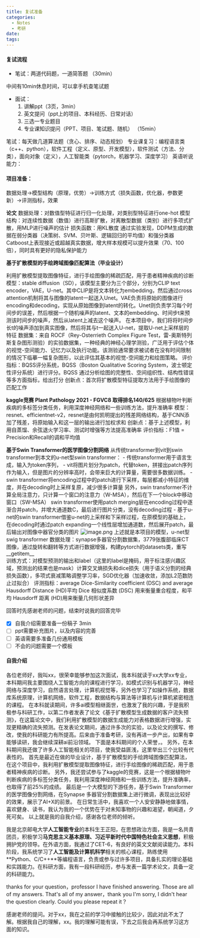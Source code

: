 ```yaml
---
title: 复试准备
categories:
  - Notes
  - 考研
date:
tags:
---
```

#### 复试流程
- 笔试：两道代码题，一道简答题
（30min）

中间有10min休息时间，可以拿手机查笔试题

- 面试：
	1. 讲解ppt（3页，3min）
	2. 英文提问（ppt上的项目、本科经历、日常对话）
	3. 三选一专业题目
	4. 专业课知识提问（PPT、项目、笔试题、随机）
（15min）



笔试：每天做几道算法题（贪心、排序、动态规划）
专业课复习：编程语言类（c++、python），软件工程（定义、原型、开发模型），软件测试（方法、分类），面向对象（定义），人工智能类（pytorch，机器学习、深度学习）
英语听说能力：


#### 项目准备：
数据处理->模型结构（原理，优势）->训练方式（损失函数，优化器，参数更新）->评测指标，效果


**论文**
数据处理：对数值型特征进行归一化处理，对类别型特征进行one-hot
模型结构：对连续性数据（数值）进行高斯扩散，对离散型数据（类别）进行多项式扩散，用MLP进行噪声的估计
损失函数：用KL散度
通过实验发现，DDPM生成的数据在弱分类器（决策树、SVM、贝叶斯、逻辑回归的平均值）和强分类器Catboost上表现接近或超越真实数据，增大样本规模可以提升效果（70、100倍），同时具有更好的隐私保护能力


**基于扩散模型的手绘跨域图像匹配算法（毕业设计）**

利用扩散模型提取图像特征，进行手绘图像的稀疏匹配，用于患者精神疾病的诊断
模型：stable diffusion（SD），该模型主要分为三个部分，分别为CLIP text encoder，VAE，U-net。其中CLIP是将文本转化为embedding，然后通过cross attention机制将其与图像的latent一起送入Unet。VAE负责将原始的图像进行encoding和decoding，实现从原始图像到latent的转化。Unet则负责学习每个时间步的误差，然后根据一个随机噪声的latent、文本的embedding、时间步t来预测该时间步的噪声，然后从latent上减去这个噪声。
在本项目中，我们将将时间步长t的噪声添加到真实图像，然后将其与t一起送入U-net，提取U-net上采样层的特征
数据集：来自 ROCF（Rey-Osterrieth Complex Figure Test，雷-奥斯特列斯复杂图形测验）的实验数据集，一种经典的神经心理学测验，广泛用于评估个体的视觉-空间能力、记忆力以及执行功能。该测验通常要求被试者在没有时间限制的情况下临摹一幅复杂图形，以此评估其基本的视觉-空间能力和绘图策略。
评价指标：BQSS评分系统，BQSS（Boston Qualitative Scoring System，波士顿定性评分系统）进行评分。BQSS 通过分析绘图的完整性、空间组织性、结构性错误等多方面指标，给出打分
创新点：首次将扩散模型特征提取方法用于手绘图像的匹配工作

  
**kaggle竞赛 Plant Pathology 2021 - FGVC8 取得排名140/625**
根据植物叶判断疾病的多标签分类任务，利用深度神经网络和一些训练方法，提升准确率
模型：resnet、efficientnet-v2，resnet是由何凯明提出的残差网络结构，基于CNN添加了残差，将原始输入和这一层的输出进行加权求和
创新点：基于上述模型，利用自蒸馏、余弦退火学习率、测试时增强等方法提高准确率
评价指标：F1值 = Precision和Recall的调和平均值

  

**基于Swin Transformer的医学图像分割网络**
从传统transformer到vit到swin transformer到本文的u-net型swin transformer：
	- 传统transformer用于语言生成，输入为token序列，
	- vit将图片划分为patch，代替token，拼接出patch序列作为输入，但是图片的分辨率高时，会带来巨大的计算量，需要很多数据训练。
	- swin transformer将encoding过程中的patch进行下采样，每层都减小特征的维度，并在decoding时上采样复原，减少很多计算量
	  另外，swin transformer不计算全局注意力，只计算一个窗口的注意力（W-MSA），然后在下一个block中移动窗口（SW-MSA）
	  swin transformer使用patch merging层在encoding过程中逐渐合并patch，并增大通道数C，最后进行图片分类，没有decoding过程
	- 基于u-net的swin transformer借鉴u-net的上采样和下采样过程，在原模型的基础上，在decoding时通过patch expanding一个线性层增加通道数，然后展开patch，最后输出对图像中器官分类的图片
	![image.png](https://cdn.jsdelivr.net/gh/zhengyangWang1/image@main/img/20250307173907.png)
上述就是本项目的模型，u-net型swig transformer
数据处理：synapse多器官分割数据集，3779张腹部临床CT图像，通过旋转和翻转等方式进行数据增强，构建pytorch的datasets类，重写__getitem__  
训练方式：对模型预测的输出和label（这里的label是掩码，用于标注感兴趣区域，预测出的结果也是mask）计算交叉熵损失和dice损失（用于语义分割的经典损失函数），多项式衰减策略调整学习率，SGD优化器（加速收敛，添加L2范数防止过拟合）
评测指标：average Dice-Similarity coefficient (DSC) and average Hausdorff Distance (HD)平均 Dice 相似度系数 (DSC) 用来衡量重合程度，和平均 Hausdorff 距离 (HD)用来衡量几何形状差异







回答时先感谢老师的问题，结束时说我的回答完毕

- [x] 自我介绍需要准备一份稿子 3min
- [ ] ppt需要补充图片，以及内容的完善
- [ ] 英语需要多准备几份通用模板
- [ ] 不会的问题需要一个模板

#### 自我介绍
各位老师好，我叫xx，很荣幸能够参加这次面试，我本科就读于xx大学xx专业，本科期间我主要围绕人工智能方向的课程进行学习，如模式识别与机器学习，神经网络与深度学习，自然语言处理，计算机视觉等，另外也学习了如操作系统，数据库系统原理，计算机网络，软件工程，数据结构与算法等计算机与计算机紧密相连的课程。
在本科就读期间，许多ai模型相继面世，也激发了我的兴趣，于是我积极参与科研工作，以第二作者发表了论文《基于扩散模型生成数据的客户流失预测》，在这篇论文中，我们利用扩散模型的数据生成能力对表格数据进行增强，实现更精确的流失预测。在发表论文期间，通过许多次的实验，以及论文的撰写、修改，使我的科研能力有所提高。后来由于准备考研，没有再进一步产出，如果有幸能够读研，我会继续深耕ai前沿领域。
下面是本科期间的个人荣誉，。
另外，在本科期间我还做了许多人工智能相关的项目，使我受益匪浅，这里举出三个比较有代表性的。
首先是最近在做的毕业设计，基于扩散模型的手绘跨域图像匹配算法，在这个项目中，我利用扩散模型提取图像特征，进行手绘图像的稀疏匹配，用于患者精神疾病的诊断。
另外，我还尝试参与了kaggle的竞赛，这是一个根据植物叶判断疾病的多标签分类任务，我利用深度神经网络和一些训练方法，提升准确率，也取得了前25%的成绩。
最后是一个大模型的下游任务，基于Swin Transformer的医学图像分割网络，在Synapse 多器官分割数据集上进行微调，表现出比较好的效果，展示了AI+X的前景。
在日常生活中，我喜欢一个人安安静静地做事情，喜欢健身、读书，我认为我的一个优势在于对未知事物的兴趣和渴望，朝闻道，夕死可矣。
以上就是我的自我介绍，感谢各位老师的倾听。




我是北京邮电大学**人工智能专业**的本科生王正阳，在思想政治方面，我是一名共青团员，积极学习**马克思主义基本原理、习近平新时代中国特色社会主义思想**，积极拥护党的领导。在外语方面，我通过了CET-6，有良好的英文文献阅读能力。本科阶段，我系统学习了**人工智能及计算机科学**相关的核心课程，熟练使用**Python、C/C++**等编程语言，负责或参与过许多项目，具备扎实的理论基础和实践能力。在科研方面，我有一段科研经历，参与发表一篇学术论文，具备一定的科研能力。


thanks for your question，professor
I have finished answering.
Those are all of my answers.
That's all of my answer，thank you
I'm sorry, I didn't hear the question clearly. Could you please repeat it？


感谢老师的提问。对于xx，我在之前的学习中接触的比较少，因此对此不太了解。根据我自己的理解，xx。我的理解可能有误，下去之后我会再系统学习这方面的知识。


